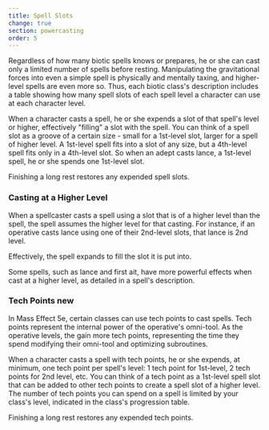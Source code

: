 ```yaml
---
title: Spell Slots
change: true
section: powercasting
order: 5
---
```

Regardless of how many biotic spells knows or prepares, he or she can cast only a limited number of spells before resting.
Manipulating the gravitational forces into even a simple spell is physically and mentally taxing, and higher-level spells
are even more so. Thus, each biotic class's description includes a table showing how many spell slots of each spell level
a character can use at each character level.

When a character casts a spell, he or she expends a slot of that spell's level or higher, effectively "filling" a slot
with the spell. You can think of a spell slot as a groove of a certain size - small for a 1st-level slot, larger for a
spell of higher level. A 1st-level spell fits into a slot of any size, but a 4th-level spell fits only in a 4th-level slot.
So when an adept casts lance, a 1st-level spell, he or she spends one 1st-level slot.

Finishing a long rest restores any expended spell slots.

### Casting at a Higher Level
When a spellcaster casts a spell using a slot that is of a higher level than the spell, the spell assumes the higher level
for that casting. For instance, if an operative casts lance using one of their 2nd-level slots, that lance is 2nd level.

Effectively, the spell expands to fill the slot it is put into.

Some spells, such as lance and first ait, have more powerful effects when cast at a higher level, as detailed in a
spell's description.

### Tech Points <v-chip color="info" small>new</v-chip>
In Mass Effect 5e, certain classes can use tech points to cast spells. Tech points represent the internal power of
the operative's omni-tool. As the operative levels, the gain more tech points, representing the time they spend
modifying their omni-tool and optimizing subroutines.

When a character casts a spell with tech points, he or she expends, at minimum, one tech point per spell's level:
1 tech point for 1st-level, 2 tech points for 2nd level, etc. You can think of a tech point as a 1st-level spell slot that
can be added to other tech points to create a spell slot of a higher level. The number of tech points you can spend
on a spell is limited by your class's level, indicated in the class's progression table.

Finishing a long rest restores any expended tech points.
